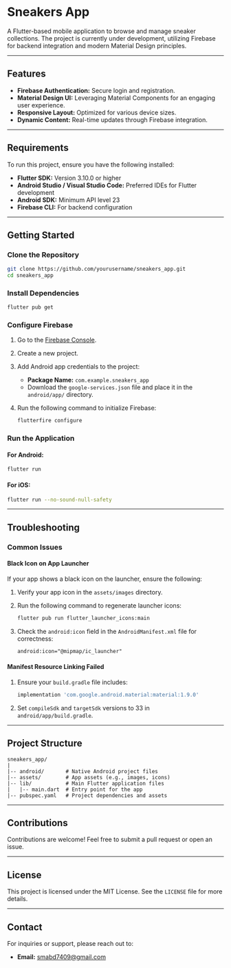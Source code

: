 # Sneakers App

A Flutter-based mobile application to browse and manage sneaker collections. The project is currently under development, utilizing Firebase for backend integration and modern Material Design principles.

---

## Features

- **Firebase Authentication:** Secure login and registration.
- **Material Design UI:** Leveraging Material Components for an engaging user experience.
- **Responsive Layout:** Optimized for various device sizes.
- **Dynamic Content:** Real-time updates through Firebase integration.

---

## Requirements

To run this project, ensure you have the following installed:

- **Flutter SDK:** Version 3.10.0 or higher
- **Android Studio / Visual Studio Code:** Preferred IDEs for Flutter development
- **Android SDK:** Minimum API level 23
- **Firebase CLI:** For backend configuration

---

## Getting Started

### Clone the Repository

```bash
git clone https://github.com/yourusername/sneakers_app.git
cd sneakers_app
```

### Install Dependencies

```bash
flutter pub get
```

### Configure Firebase

1. Go to the [Firebase Console](https://console.firebase.google.com/).
2. Create a new project.
3. Add Android app credentials to the project:
   - **Package Name:** `com.example.sneakers_app`
   - Download the `google-services.json` file and place it in the `android/app/` directory.
4. Run the following command to initialize Firebase:

   ```bash
   flutterfire configure
   ```

### Run the Application

#### For Android:
```bash
flutter run
```

#### For iOS:
```bash
flutter run --no-sound-null-safety
```

---

## Troubleshooting

### Common Issues

#### Black Icon on App Launcher
If your app shows a black icon on the launcher, ensure the following:
1. Verify your app icon in the `assets/images` directory.
2. Run the following command to regenerate launcher icons:

   ```bash
   flutter pub run flutter_launcher_icons:main
   ```
3. Check the `android:icon` field in the `AndroidManifest.xml` file for correctness:

   ```xml
   android:icon="@mipmap/ic_launcher"
   ```

#### Manifest Resource Linking Failed
1. Ensure your `build.gradle` file includes:
   ```gradle
   implementation 'com.google.android.material:material:1.9.0'
   ```
2. Set `compileSdk` and `targetSdk` versions to 33 in `android/app/build.gradle`.

---

## Project Structure

```plaintext
sneakers_app/
|
|-- android/       # Native Android project files
|-- assets/        # App assets (e.g., images, icons)
|-- lib/           # Main Flutter application files
|   |-- main.dart  # Entry point for the app
|-- pubspec.yaml   # Project dependencies and assets
```

---

## Contributions

Contributions are welcome! Feel free to submit a pull request or open an issue.

---

## License

This project is licensed under the MIT License. See the `LICENSE` file for more details.

---

## Contact

For inquiries or support, please reach out to:

- **Email:** smabd7409@gmail.com
